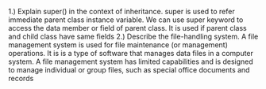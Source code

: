 1.) Explain super() in the context of inheritance.
super is used to refer immediate parent class instance variable. We can use super keyword to access the data member or field of parent class. It is used if parent class and child class have same fields
2.) Describe the file-handling system.
A file management system is used for file maintenance (or management) operations. It is is a type of software that manages data files in a computer system. A file management system has limited capabilities and is designed to manage individual or group files, such as special office documents and records
